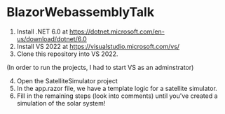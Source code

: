 # BlazorWebassemblyTalk

1. Install .NET 6.0 at https://dotnet.microsoft.com/en-us/download/dotnet/6.0
2. Install VS 2022 at https://visualstudio.microsoft.com/vs/
3. Clone this repository into VS 2022.

(In order to run the projects, I had to start VS as an adminstrator)

4. Open the SatelliteSimulator project
5. In the app.razor file, we have a template logic for a satellite simulator.
6. Fill in the remaining steps (look into comments) until you've created a simulation of the solar system!
